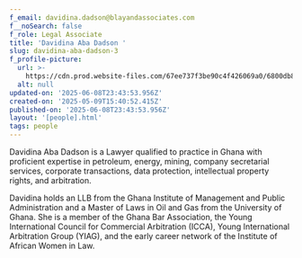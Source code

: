 ```yaml
---
f_email: davidina.dadson@blayandassociates.com
f__noSearch: false
f_role: Legal Associate
title: 'Davidina Aba Dadson '
slug: davidina-aba-dadson-3
f_profile-picture:
  url: >-
    https://cdn.prod.website-files.com/67ee737f3be90c4f426069a0/6800db87d78b24f81a40bff2_Aba%20Favourite.avif
  alt: null
updated-on: '2025-06-08T23:43:53.956Z'
created-on: '2025-05-09T15:40:52.415Z'
published-on: '2025-06-08T23:43:53.956Z'
layout: '[people].html'
tags: people
---
```


Davidina Aba Dadson is a Lawyer qualified to practice in Ghana with proficient expertise in petroleum, energy, mining, company secretarial services, corporate transactions, data protection, intellectual property rights, and arbitration.

Davidina holds an LLB from the Ghana Institute of Management and Public Administration and a Master of Laws in Oil and Gas from the University of Ghana. She is a member of the Ghana Bar Association, the Young International Council for Commercial Arbitration (ICCA), Young International Arbitration Group (YIAG), and the early career network of the Institute of African Women in Law.

‍

‍
